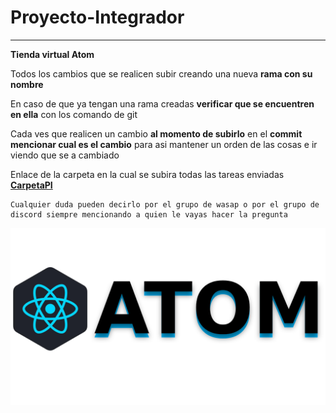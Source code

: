 # **Proyecto-Integrador**
---
**Tienda virtual Atom**

Todos los cambios que se realicen subir creando una nueva **rama con su nombre** 

En caso de que ya tengan una rama creadas **verificar que se encuentren en ella** con los comando de git 

Cada ves que realicen un cambio **al momento de subirlo** en el **commit mencionar 
cual es el cambio** para asi mantener un orden de las cosas e ir viendo que se a cambiado   


Enlace de la carpeta en la cual se subira todas las tareas enviadas **[CarpetaPI](https://drive.google.com/drive/folders/1gqN59Qty1iLOyayAun2JL0r_c-yWfyZf?usp=share_link)**
 
~~~
Cualquier duda pueden decirlo por el grupo de wasap o por el grupo de 
discord siempre mencionando a quien le vayas hacer la pregunta
~~~

![imgAtom](img/FooterAtom.png)